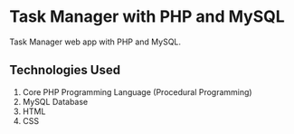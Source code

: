 # Task Manager with PHP and MySQL
Task Manager web app with PHP and MySQL.

## Technologies Used
1. Core PHP Programming Language (Procedural Programming)
2. MySQL Database
3. HTML
4. CSS

